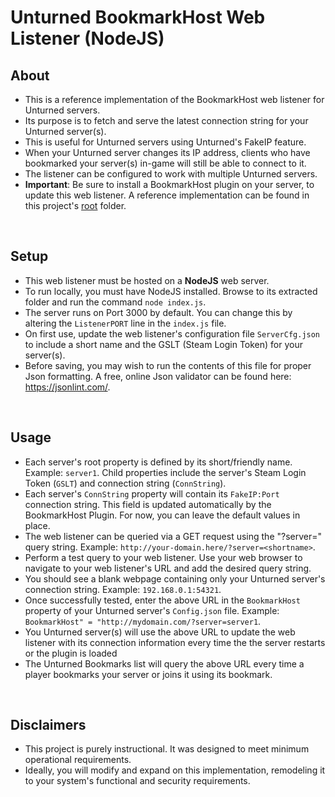 # Unturned BookmarkHost Web Listener (NodeJS)


## About
- This is a reference implementation of the BookmarkHost web listener for Unturned servers.
- Its purpose is to fetch and serve the latest connection string for your Unturned server(s).
- This is useful for Unturned servers using Unturned's FakeIP feature.
- When your Unturned server changes its IP address, clients who have bookmarked your server(s) in-game will still be able to connect to it.
- The listener can be configured to work with multiple Unturned servers.
- **Important**: Be sure to install a BookmarkHost plugin on your server, to update this web listener. A reference implementation can be found in this project's [root](https://github.com/PandahutMushy/BookmarkHostPlugin/tree/master) folder.
<br/>

## Setup
- This web listener must be hosted on a **NodeJS** web server.
- To run locally, you must have NodeJS installed. Browse to its extracted folder and run the command `node index.js`.
- The server runs on Port 3000 by default. You can change this by altering the `ListenerPORT` line in the `index.js` file.
- On first use, update the web listener's configuration file `ServerCfg.json` to include a short name and the GSLT (Steam Login Token) for your server(s).
- Before saving, you may wish to run the contents of this file for proper Json formatting. A free, online Json validator can be found here: https://jsonlint.com/. 
<br/>

## Usage
- Each server's root property is defined by its short/friendly name. Example: `server1`. Child properties include the server's Steam Login Token (`GSLT`) and connection string (`ConnString`).
- Each server's `ConnString` property will contain its `FakeIP:Port` connection string. This field is updated automatically by the BookmarkHost Plugin. For now, you can leave the default values in place.
- The web listener can be queried via a GET request using the "?server=" query string. Example: `http://your-domain.here/?server=<shortname>`.
- Perform a test query to your web listener. Use your web browser to navigate to your web listener's URL and add the desired query string.
- You should see a blank webpage containing only your Unturned server's connection string. Example: `192.168.0.1:54321`.
- Once successfully tested, enter the above URL in the `BookmarkHost` property of your Unturned server's `Config.json` file. Example: `BookmarkHost" = "http://mydomain.com/?server=server1`.
- You Unturned server(s) will use the above URL to update the web listener with its connection information every time the the server restarts or the plugin is loaded
- The Unturned Bookmarks list will query the above URL every time a player bookmarks your server or joins it using its bookmark.
<br/>

## Disclaimers
- This project is purely instructional. It was designed to meet minimum operational requirements.
- Ideally, you will modify and expand on this implementation, remodeling it to your system's functional and security requirements.